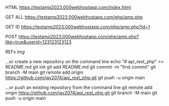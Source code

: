 
HTML
https://testamp2023.000webhostapp.com/index.html

GET ALL
https://testamp2023.000webhostapp.com/php/amp.php

GET ID
https://testamp2023.000webhostapp.com/php/amp.php?id=1

POST
https://testamp2023.000webhostapp.com/php/amp.php?like=true&userid=123123123123

REFs
_img_

…or create a new repository on the command line
echo "# api_rest_php" >> README.md
git init
git add README.md
git commit -m "first commit"
git branch -M main
git remote add origin https://github.com/jav2074/api_rest_php.git
git push -u origin main

…or push an existing repository from the command line
git remote add origin https://github.com/jav2074/api_rest_php.git
git branch -M main
git push -u origin main